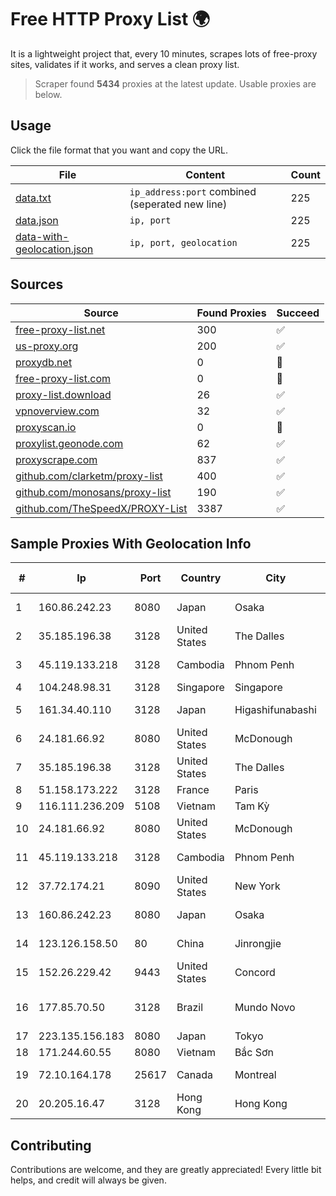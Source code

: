 
# Free HTTP Proxy List 🌍

It is a lightweight project that, every 10 minutes, scrapes lots of free-proxy sites, validates if it works, and serves a clean proxy list.


> Scraper found **5434** proxies at the latest update. Usable proxies are below.

## Usage

Click the file format that you want and copy the URL.


|File|Content|Count|
|----|-------|-----|
|[data.txt](https://raw.githubusercontent.com/themiralay/Proxy-List-World/master/data.txt)|`ip_address:port` combined (seperated new line)|225|
|[data.json](https://raw.githubusercontent.com/themiralay/Proxy-List-World/master/data.json)|`ip, port`|225|
|[data-with-geolocation.json](https://raw.githubusercontent.com/themiralay/Proxy-List-World/master/data-with-geolocation.json)|`ip, port, geolocation`|225|

## Sources

|Source|Found Proxies|Succeed|
|------|-------------|-------|
|[free-proxy-list.net](https://free-proxy-list.net)|300|✅|
|[us-proxy.org](https://www.us-proxy.org)|200|✅|
|[proxydb.net](http://proxydb.net)|0|🚫|
|[free-proxy-list.com](https://free-proxy-list.com/?page=&port=&type%5B%5D=http&type%5B%5D=https&up_time=0&search=Search)|0|🚫|
|[proxy-list.download](https://www.proxy-list.download/HTTP)|26|✅|
|[vpnoverview.com](https://vpnoverview.com/privacy/anonymous-browsing/free-proxy-servers)|32|✅|
|[proxyscan.io](https://www.proxyscan.io)|0|🚫|
|[proxylist.geonode.com](https://proxylist.geonode.com/api/proxy-list?limit=300&page=1&sort_by=lastChecked&sort_type=desc&protocols=http,https)|62|✅|
|[proxyscrape.com](https://api.proxyscrape.com/v2/?request=displayproxies&protocol=http&timeout=10000&country=all&ssl=all&anonymity=all)|837|✅|
|[github.com/clarketm/proxy-list](https://raw.githubusercontent.com/clarketm/proxy-list/master/proxy-list-raw.txt)|400|✅|
|[github.com/monosans/proxy-list](https://raw.githubusercontent.com/monosans/proxy-list/main/proxies/http.txt)|190|✅|
|[github.com/TheSpeedX/PROXY-List](https://raw.githubusercontent.com/TheSpeedX/PROXY-List/master/http.txt)|3387|✅|


## Sample Proxies With Geolocation Info

|#|Ip|Port|Country|City|Internet Service Provider|
|-|--|----|-------|----|-------------------------|
|1|160.86.242.23|8080|Japan|Osaka|Sony Network Communications Inc|
|2|35.185.196.38|3128|United States|The Dalles|Google LLC|
|3|45.119.133.218|3128|Cambodia|Phnom Penh|VIETTEL (CAMBODIA) PTE., LTD|
|4|104.248.98.31|3128|Singapore|Singapore|DigitalOcean, LLC|
|5|161.34.40.110|3128|Japan|Higashifunabashi|NTT PC Communications, Inc.|
|6|24.181.66.92|8080|United States|McDonough|Charter Communications|
|7|35.185.196.38|3128|United States|The Dalles|Google LLC|
|8|51.158.173.222|3128|France|Paris|Online S.A.S.|
|9|116.111.236.209|5108|Vietnam|Tam Kỳ|Viettel Corporation|
|10|24.181.66.92|8080|United States|McDonough|Charter Communications|
|11|45.119.133.218|3128|Cambodia|Phnom Penh|VIETTEL (CAMBODIA) PTE., LTD|
|12|37.72.174.21|8090|United States|New York|HIVELOCITY, Inc.|
|13|160.86.242.23|8080|Japan|Osaka|Sony Network Communications Inc|
|14|123.126.158.50|80|China|Jinrongjie|China Unicom Beijing Province Network|
|15|152.26.229.42|9443|United States|Concord|MCNC|
|16|177.85.70.50|3128|Brazil|Mundo Novo|ASE TELECOMUNICAÇÕES LTDA ME|
|17|223.135.156.183|8080|Japan|Tokyo|So-net Corporation|
|18|171.244.60.55|8080|Vietnam|Bắc Sơn|VIETEL|
|19|72.10.164.178|25617|Canada|Montreal|GloboTech Communications|
|20|20.205.16.47|3128|Hong Kong|Hong Kong|Microsoft Corporation|



## Contributing

Contributions are welcome, and they are greatly appreciated! Every
little bit helps, and credit will always be given.

